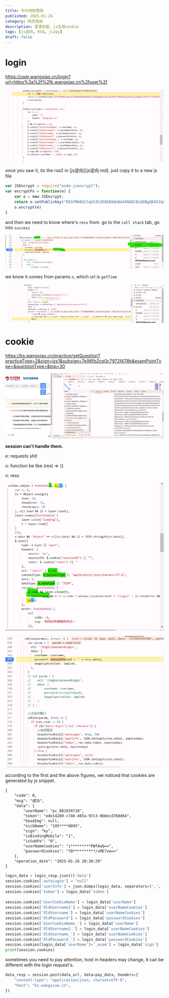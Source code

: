 ```yaml
---
title: 中大网校登陆
published: 2025-01-24
category: 网页爬虫
description: 登录加密，js生成cookie
tags: [js逆向, RSA, js2py]
draft: false
---
```


# login

https://user.wangxiao.cn/login?url=https%3a%2f%2fk.wangxiao.cn%2fuser%2f

![image-20250126185013175](中大网校.assets/image-20250126185013175.png)

once you saw it, its the rsa2 in [js逆向][js逆向.md]. just copy it to a new js file

```javascript
var JSEncrypt = require("node-jsencrypt");
var encryptFn = function(e) {
    var o = new JSEncrypt;
    return o.setPublicKey("MIGfMA0GCSqGSIb3DQEBAQUAA4GNADCBiQKBgQDA5Zq6ZdH/RMSvC8WKhp5gj6Ue4Lqjo0Q2PnyGbSkTlYku0HtVzbh3S9F9oHbxeO55E8tEEQ5wj/+52VMLavcuwkDypG66N6c1z0Fo2HgxV3e0tqt1wyNtmbwg7ruIYmFM+dErIpTiLRDvOy+0vgPcBVDfSUHwUSgUtIkyC47UNQIDAQAB"),
    o.encrypt(e)
}
```

and then we need to know where's `ress` from. go to the `call stack` tab, go into `success`

![image-20250126185729054](中大网校.assets/image-20250126185729054.png)

we know it comes from params `n`, which url is `getTime`

![image-20250126185827523](中大网校.assets/image-20250126185827523.png)

# cookie

https://ks.wangxiao.cn/practice/getQuestion?practiceType=2&sign=jzs1&subsign=7e96fb2ce0c7972f478b&examPointType=&questionType=&top=30

![image-20250126200556491](中大网校.assets/image-20250126200556491.png)

**session can't handle them.**

e: requests shit

o: function be like (res) => {}

n: ress

![image-20250126203418468](中大网校.assets/image-20250126203418468.png)

![image-20250126203202149](中大网校.assets/image-20250126203202149.png)

according to the first and the above figures, we noticed that cookies are generated by js snippet.

```
{
    "code": 0,
    "msg": "成功",
    "data": {
        "userName": "pc_081939710",
        "token": "ede14289-c746-465a-97c3-0b8ecd7b0d84",
        "headImg": null,
        "nickName": "195****6095",
        "sign": "ky",
        "isBindingMobile": "1",
        "isSubPa": "0",
        "userNameCookies": "i*********PWfAwQ==",
        "passwordCookies": "7Q**********/vME7vw=="
    },
    "operation_date": "2025-01-26 20:38:29"
}
```

```python
login_data = login_resp.json()['data']
session.cookies['autoLogin'] = "null"
session.cookies['userInfo'] = json.dumps(login_data, separators=(',', ':'))
session.cookies['token'] = login_data['token']

session.cookies['UserCookieName'] = login_data['userName']
session.cookies['OldUsername2'] = login_data['userNameCookies']
session.cookies['OldUsername'] = login_data['userNameCookies']
session.cookies['OldPassword'] = login_data['passwordCookies']
session.cookies['UserCookieName_'] = login_data['userName']
session.cookies['OldUsername2_'] = login_data['userNameCookies']
session.cookies['OldUsername_'] = login_data['userNameCookies']
session.cookies['OldPassword_'] = login_data['passwordCookies']
session.cookies[login_data['userName']+'_exam'] = login_data['sign']
print(session.cookies)
```

sometimes you need to pay attention, host in headers may change, it can be different with the login request's.

```python
data_resp = session.post(data_url, data=pay_data, headers={
    "content-type": "application/json; charset=UTF-8",
    "host": "ks.wangxiao.cn",  
})
```





